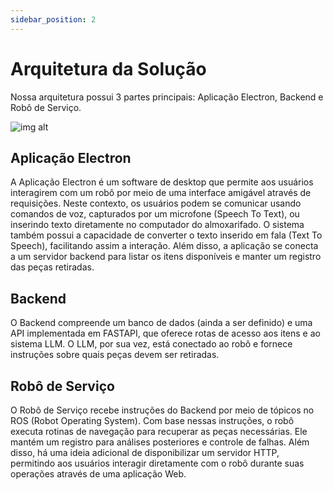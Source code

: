 ```yaml
---
sidebar_position: 2
---
```


# Arquitetura da Solução

Nossa arquitetura possui 3 partes principais: Aplicação Electron, Backend e Robô de Serviço.

![img alt](/img/arquitetura.png)


## Aplicação Electron

A Aplicação Electron é um software de desktop que permite aos usuários interagirem com um robô por meio de uma interface amigável através de requisições. Neste contexto, os usuários podem se comunicar usando comandos de voz, capturados por um microfone (Speech To Text), ou inserindo texto diretamente no computador do almoxarifado. O sistema também possui a capacidade de converter o texto inserido em fala (Text To Speech), facilitando assim a interação. Além disso, a aplicação se conecta a um servidor backend para listar os itens disponíveis e manter um registro das peças retiradas.

## Backend

O Backend compreende um banco de dados (ainda a ser definido) e uma API implementada em FASTAPI, que oferece rotas de acesso aos itens e ao sistema LLM. O LLM, por sua vez, está conectado ao robô e fornece instruções sobre quais peças devem ser retiradas.

## Robô de Serviço

O Robô de Serviço recebe instruções do Backend por meio de tópicos no ROS (Robot Operating System). Com base nessas instruções, o robô executa rotinas de navegação para recuperar as peças necessárias. Ele mantém um registro para análises posteriores e controle de falhas. Além disso, há uma ideia adicional de disponibilizar um servidor HTTP, permitindo aos usuários interagir diretamente com o robô durante suas operações através de uma aplicação Web.
